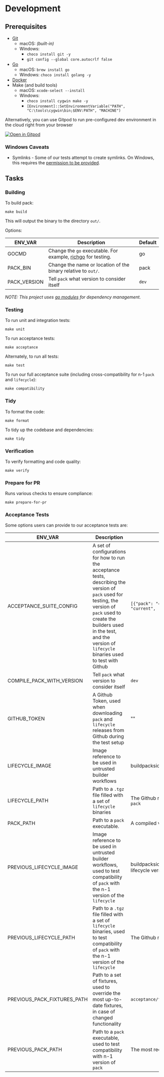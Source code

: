 # Development

## Prerequisites

* [Git](https://git-scm.com/book/en/v2/Getting-Started-Installing-Git)
    * macOS: _(built-in)_
    * Windows:
        * `choco install git -y`
        * `git config --global core.autocrlf false`
* [Go](https://golang.org/doc/install)
    * macOS: `brew install go`
    * Windows: `choco install golang -y`
* [Docker](https://www.docker.com/products/docker-desktop)
* Make (and build tools)
    * macOS: `xcode-select --install`
    * Windows:
        * `choco install cygwin make -y`
        * `[Environment]::SetEnvironmentVariable("PATH", "C:\tools\cygwin\bin;$ENV:PATH", "MACHINE")`

Alternatively, you can use Gitpod to run pre-configured dev environment in the cloud right from your browser

[![Open in Gitpod](https://gitpod.io/button/open-in-gitpod.svg)](https://gitpod.io/#https://github.com/buildpacks/pack)


### Windows Caveats

* Symlinks - Some of our tests attempt to create symlinks. On Windows, this requires the [permission to be provided](https://stackoverflow.com/a/24353758).

## Tasks

### Building

To build pack:
```
make build
```

This will output the binary to the directory `out/`.

Options:

| ENV_VAR      | Description                                                            | Default |
|--------------|------------------------------------------------------------------------|---------|
| GOCMD        | Change the `go` executable. For example, [richgo][rgo] for testing.    | go      |
| PACK_BIN     | Change the name or location of the binary relative to `out/`.          | pack    |
| PACK_VERSION | Tell `pack` what version to consider itself                            | `dev`   |

[rgo]: https://github.com/kyoh86/richgo

_NOTE: This project uses [go modules](https://github.com/golang/go/wiki/Modules) for dependency management._

### Testing

To run unit and integration tests:
```shell
make unit
```

To run acceptance tests:
```shell
make acceptance
```

Alternately, to run all tests:
```shell
make test
```

To run our full acceptance suite (including cross-compatibility for n-1 `pack` and `lifecycle`):
```shell
make compatibility
```

### Tidy

To format the code:
```shell
make format
```

To tidy up the codebase and dependencies:
```shell
make tidy
```

### Verification

To verify formatting and code quality:
```shell
make verify
```

### Prepare for PR

Runs various checks to ensure compliance:
```shell
make prepare-for-pr
```

### Acceptance Tests
Some options users can provide to our acceptance tests are:

| ENV_VAR      | Description                                                            | Default |
|--------------|------------------------------------------------------------------------|---------|
| ACCEPTANCE_SUITE_CONFIG        | A set of configurations for how to run the acceptance tests, describing the version of `pack` used for testing, the version of `pack` used to create the builders used in the test, and the version of `lifecycle` binaries used to test with Github |  `[{"pack": "current", "pack_create_builder": "current", "lifecycle": "default"}]'`     |
| COMPILE_PACK_WITH_VERSION     | Tell `pack` what version to consider itself    | `dev`    |
| GITHUB_TOKEN | A Github Token, used when downloading `pack` and `lifecycle` releases from Github during the test setup | "" |
| LIFECYCLE_IMAGE        | Image reference to be used in untrusted builder workflows    | buildpacksio/lifecycle:<lifecycle version>  |
| LIFECYCLE_PATH        | Path to a `.tgz` file filled with a set of `lifecycle` binaries    | The Github release for the default version of lifecycle in `pack`  |
| PACK_PATH        | Path to a `pack` executable.  | A compiled version of the current branch      |
| PREVIOUS_LIFECYCLE_IMAGE        | Image reference to be used in untrusted builder workflows, used to test compatibility of `pack` with the n-1 version of the `lifecycle`    | buildpacksio/lifecycle:<PREVIOUS_LIFECYCLE_PATH lifecycle version>, buildpacksio/lifecycle:<n-1 lifecycle version>  |
| PREVIOUS_LIFECYCLE_PATH     |  Path to a `.tgz` file filled with a set of `lifecycle` binaries, used to test compatibility of `pack` with the n-1 version of the `lifecycle`    | The Github release for n-1 release of `lifecycle`     |
| PREVIOUS_PACK_FIXTURES_PATH | Path to a set of fixtures, used to override the most up-to-date fixtures, in case of changed functionality  | `acceptance/testdata/pack_previous_fixtures_overrides`   |
| PREVIOUS_PACK_PATH     | Path to a `pack` executable, used to test compatibility with n-1 version of `pack`          | The most recent release from `pack`'s Github release    |
